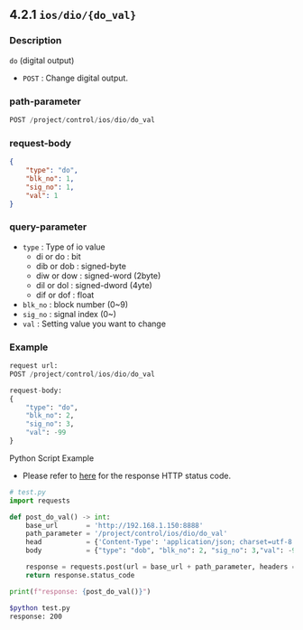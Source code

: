 ﻿## 4.2.1 `ios/dio/{do_val}`

### Description

`do` (digital output)

- `POST` : Change digital output.

### path-parameter

```python
POST /project/control/ios/dio/do_val
```

### request-body

```json
{
    "type": "do",
    "blk_no": 1,
    "sig_no": 1,
    "val": 1
}
```


### query-parameter

- `type` : Type of io value
  - di or do : bit
  - dib or dob : signed-byte
  - diw or dow : signed-word (2byte)
  - dil or dol : signed-dword (4yte)
  - dif or dof : float
- `blk_no` : block number (0~9)
- `sig_no` : signal index (0~)
- `val` : Setting value you want to change


### Example

```python
request url:
POST /project/control/ios/dio/do_val

request-body:
{
    "type": "do",
    "blk_no": 2,
    "sig_no": 3,
    "val": -99
}
```

Python Script Example

- Please refer to [here](https://developer.mozilla.org/en-US/docs/Web/HTTP/Status/200) for the response HTTP status code.
```python
# test.py
import requests 

def post_do_val() -> int:
    base_url       = 'http://192.168.1.150:8888'
    path_parameter = '/project/control/ios/dio/do_val'
    head           = {'Content-Type': 'application/json; charset=utf-8'}
    body           = {"type": "dob", "blk_no": 2, "sig_no": 3,"val": -99}

    response = requests.post(url = base_url + path_parameter, headers = head,  json = body)
    return response.status_code

print(f"response: {post_do_val()}")
```
```sh
$python test.py
response: 200 
```